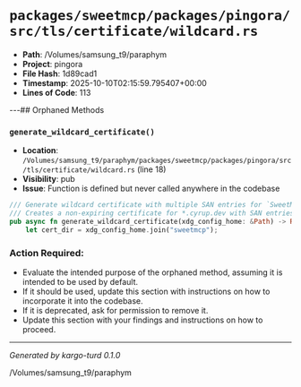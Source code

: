 # `packages/sweetmcp/packages/pingora/src/tls/certificate/wildcard.rs`

- **Path**: /Volumes/samsung_t9/paraphym
- **Project**: pingora
- **File Hash**: 1d89cad1  
- **Timestamp**: 2025-10-10T02:15:59.795407+00:00  
- **Lines of Code**: 113

---## Orphaned Methods


### `generate_wildcard_certificate()`

- **Location**: `/Volumes/samsung_t9/paraphym/packages/sweetmcp/packages/pingora/src/tls/certificate/wildcard.rs` (line 18)
- **Visibility**: pub
- **Issue**: Function is defined but never called anywhere in the codebase

```rust
/// Generate wildcard certificate with multiple SAN entries for `SweetMCP` auto-integration
/// Creates a non-expiring certificate for *.cyrup.dev with SAN entries for *.cyrup.ai, *.cyrup.cloud, *.cyrup.pro
pub async fn generate_wildcard_certificate(xdg_config_home: &Path) -> Result<(), TlsError> {
    let cert_dir = xdg_config_home.join("sweetmcp");

```

### Action Required:

- Evaluate the intended purpose of the orphaned method, assuming it is intended to be used by default.
- If it should be used, update this section with instructions on how to incorporate it into the codebase.
- If it is deprecated, ask for permission to remove it.
- Update this section with your findings and instructions on how to proceed.

---

*Generated by kargo-turd 0.1.0*

/Volumes/samsung_t9/paraphym